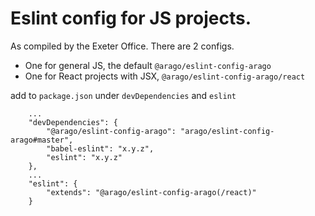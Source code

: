 # Eslint config for JS projects.

As compiled by the Exeter Office. There are 2 configs.

- One for general JS, the default `@arago/eslint-config-arago`
- One for React projects with JSX, `@arago/eslint-config-arago/react`

add to `package.json` under `devDependencies` and `eslint`

```
    ...
    "devDependencies": {
        "@arago/eslint-config-arago": "arago/eslint-config-arago#master",
        "babel-eslint": "x.y.z",
        "eslint": "x.y.z"
    },
    ...
    "eslint": {
        "extends": "@arago/eslint-config-arago(/react)"
    }
```
